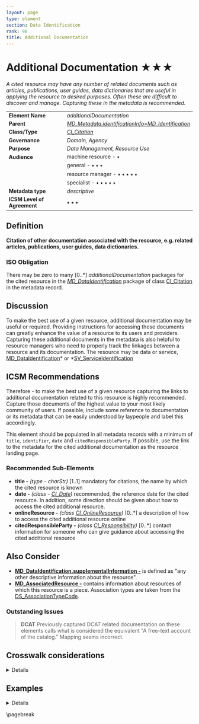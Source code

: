 ```yaml
---
layout: page
type: element
section: Data Identification
rank: 90
title: Additional Documentation
---
```

# Additional Documentation ★★★
*A cited resource may have any number of related documents such as articles, publications, user guides, data dictionaries that are useful in applying the resource to desired purposes. Often these are difficult to discover and manage. Capturing these in the metadata is recommended.*

| | |
| --- | --- |
| **Element Name** | *additionalDocumentation* |
| **Parent** | *[MD_Metadata.identificationInfo>MD_Identification](./class-MD_Identification)* |
| **Class/Type** | *[CI_Citation](./class-CI_Citation)* |
| **Governance** | *Domain, Agency* |
| **Purpose** | *Data Management, Resource Use* |
| **Audience** | machine resource - ⭑ |
| | general - ⭑ ⭑ ⭑ |
| | resource manager - ⭑ ⭑ ⭑ ⭑ ⭑ |
| | specialist - ⭑ ⭑ ⭑ ⭑ ⭑ |
| **Metadata type** | *descriptive* |
| **ICSM Level of Agreement** | ⭑ ⭑ ⭑ |

## Definition 
**Citation of other documentation associated with the resource, e.g. related articles, publications, user guides, data dictionaries.**

### ISO Obligation 

There may be zero to many [0..\*] *additionalDocumentation* packages for the cited resource in the *[MD_DataIdentification](./class-MD_DataIdentification)* package of class [CI_Citation](./class-CI_Citation) in the metadata record. 

## Discussion

To make the best use of a given resource, additional documentation may be useful or required. Providing instructions for accessing these documents can greatly enhance the value of a resource to its users and providers. Capturing these additional documents in the metadata is also helpful to resource managers who need to properly track the linkages between a resource and its documentation. The resource may be data or service, [MD_DataIdentification](./class-MD_DataIdentification)* or *[SV_ServiceIdentification](./ServiceIdentification)

## ICSM Recommendations 

Therefore - to make the best use of a given resource capturing the links to additional documentation related to this resource is highly recommended. Capture those documents of the highest value to your most likely community of users. If possible, include some reference to documentation or its metadata that can be easily understood by laypeople and label this accordingly.

This element should be populated in all metadata records with a minimum of `title`, `identifier`, `date` and `citedResponsibleParty`. If possible, use the link to the metadata for the cited additional documentation as the resource landing page.

### Recommended Sub-Elements

* **title -** *(type - charStr)* [1..1] mandatory for citations, the name by which the cited resource is known
* **date -** *(class - [CI_Date](./class-CI_Date))* recommended, the reference date for the cited resource. 
In addition, some direction should be given about how to access the cited additional resource.
* **onlineResource -** *(class [CI_OnlineResource](./class-CI_OnlineResource))* [0..\*] a description of how to access the cited additional resource online
* **citedResponsibleParty -** *(class [CI_Responsibility](./class-CI_Responsibility))* [0..\*] contact information for someone who can give guidance about accessing the cited additional resource

## Also Consider 

- **[MD_DataIdentification.supplementalInformation -](https://www.isotc211.org/hmmg/HTML/ConceptualModels/EARoot/EA1/EA13/EA2/EA12/EA4420.htm)** is defined as "any other descriptive information about the resource". 
- **[MD_AssociatedResource -](https://www.isotc211.org/hmmg/HTML/ConceptualModels/EARoot/EA1/EA13/EA2/EA12/EA4419.htm)** contains information about resources of which this resource is a piece. Association types are taken from the [DS_AssociationTypeCode](https://www.isotc211.org/hmmg/HTML/ConceptualModels/EARoot/EA1/EA13/EA2/EA12/EA4378.htm).

### Outstanding Issues

> **DCAT**
Previously captured DCAT related documentation on these elements calls what is considered the equivalent "A free-text account of the catalog." Mapping seems incorrect.

## Crosswalk considerations 

<details>

### DCAT 

Maps to `dct.description` free-text 

### RIF-CS 

Maps to `Description 'notes'`

</details>

## Examples

<details>

### XML 
```
<mdb:MD_Metadata>
....
  <mdb:identificationInfo>
   <mri:MD_DataIdentification>
   ....
     <mri:additionalDocumentation>
      <cit:CI_Citation>
        <cit:title>
         <gco:CharacterString>Usage guide</gco:CharacterString>
        </cit:title>
        <cit:date>
         <cit:CI_Date>
           <cit:date>
            <gco:Date>2019-07-01</gco:Date>
           </cit:date>
           <cit:dateType>
            <cit:CI_DateTypeCode 
            codeList="https://schemas.isotc211.org/19115/resources/Codelist/
            cat/codelists.xml#CI_DateTypeCode"
                       codeListValue="creation"/>
           </cit:dateType>
         </cit:CI_Date>
        </cit:date>
        <cit:citedResponsibleParty>
         <cit:CI_Responsibility>
           <cit:role>
            <cit:CI_RoleCode 
            codeList="https://schemas.isotc211.org/19115/resources
            /Codelist/cat/codelists.xml#CI_RoleCode"
            codeListValue="custodian"/>
           </cit:role>
           <cit:party>
            <cit:CI_Organisation>
              <cit:name>
               <gco:CharacterString>OpenWork Ltd</gco:CharacterString>
              </cit:name>
              <cit:contactInfo>
               <cit:CI_Contact>
                 <cit:address>
                  <cit:CI_Address>
                    <cit:electronicMailAddress>
                    <gco:CharacterString>info@openwork.nz
                    </gco:CharacterString>
                    </cit:electronicMailAddress>
                  </cit:CI_Address>
                 </cit:address>
               </cit:CI_Contact>
              </cit:contactInfo>
              <cit:individual>
               <cit:CI_Individual>
                 <cit:name>
                  <gco:CharacterString>Byron Cochrane
                  </gco:CharacterString>
                 </cit:name>
               </cit:CI_Individual>
              </cit:individual>
            </cit:CI_Organisation>
           </cit:party>
         </cit:CI_Responsibility>
        </cit:citedResponsibleParty>
        <cit:onlineResource>
         <cit:CI_OnlineResource>
           <cit:linkage>
            <gco:CharacterString>https://openwork-nz.github.io
            /Resources/2019/04/25/gn-plugins.html
            </gco:CharacterString>
           </cit:linkage>
           <cit:protocol gco:nilReason="missing">
            <gco:CharacterString/>
           </cit:protocol>
           <cit:name gco:nilReason="missing">
            <gco:CharacterString/>
           </cit:name>
           <cit:description gco:nilReason="missing">
            <gco:CharacterString/>
           </cit:description>
           <cit:function>
            <cit:CI_OnLineFunctionCode codeList=
            "https://schemas.isotc211.org/19115/resources/Codelist
            /cat/codelists.xml#CI_OnLineFunctionCode"
            codeListValue=""/>
           </cit:function>
         </cit:CI_OnlineResource>
        </cit:onlineResource>
      </cit:CI_Citation>
     </mri:additionalDocumentation>
   ....
   </mri:MD_DataIdentification>
  </mdb:identificationInfo>
....
</mdb:MD_Metadata>
```

### UML diagrams
Recommended elements highlighted in Yellow

![additionalDoc](../images/AdditionalDocsUML.png)

</details>

\pagebreak

